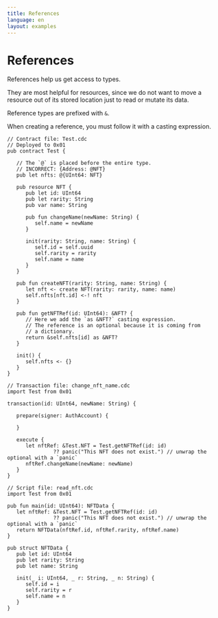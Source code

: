 ```yaml
---
title: References
language: en
layout: examples
---
```


# References

References help us get access to types.

They are most helpful for resources, since we do not want to move a resource out of its stored location just to read or mutate its data.

Reference types are prefixed with `&`.

When creating a reference, you must follow it with a casting expression.

```cadence
// Contract file: Test.cdc
// Deployed to 0x01
pub contract Test {

   // The `@` is placed before the entire type.
   // INCORRECT: {Address: @NFT}
   pub let nfts: @{UInt64: NFT}

   pub resource NFT {
      pub let id: UInt64
      pub let rarity: String
      pub var name: String

      pub fun changeName(newName: String) {
         self.name = newName
      }
      
      init(rarity: String, name: String) {
         self.id = self.uuid
         self.rarity = rarity
         self.name = name
      }
   }

   pub fun createNFT(rarity: String, name: String) {
      let nft <- create NFT(rarity: rarity, name: name)
      self.nfts[nft.id] <-! nft
   }

   pub fun getNFTRef(id: UInt64): &NFT? {
      // Here we add the `as &NFT?` casting expression.
      // The reference is an optional because it is coming from
      // a dictionary.
      return &self.nfts[id] as &NFT?
   }

   init() {
      self.nfts <- {}
   }
}
```

```cadence
// Transaction file: change_nft_name.cdc
import Test from 0x01

transaction(id: UInt64, newName: String) {

   prepare(signer: AuthAccount) {

   }

   execute {
      let nftRef: &Test.NFT = Test.getNFTRef(id: id) 
               ?? panic("This NFT does not exist.") // unwrap the optional with a `panic`
      nftRef.changeName(newName: newName)
   }
}
```

```cadence
// Script file: read_nft.cdc
import Test from 0x01

pub fun main(id: UInt64): NFTData {
   let nftRef: &Test.NFT = Test.getNFTRef(id: id) 
               ?? panic("This NFT does not exist.") // unwrap the optional with a `panic`
   return NFTData(nftRef.id, nftRef.rarity, nftRef.name)
}

pub struct NFTData {
   pub let id: UInt64
   pub let rarity: String
   pub let name: String

   init(_ i: UInt64, _ r: String, _ n: String) {
      self.id = i
      self.rarity = r
      self.name = n
   }
}
```